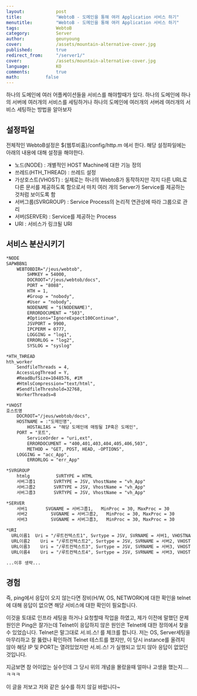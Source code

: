 ```yaml
---
layout:            post
title:             "WebtoB - 도메인을 통해 여러 Application 서비스 하기"
menutitle:         "WebtoB - 도메인을 통해 여러 Application 서비스 하기"
tags:              WebtoB
category:          Server
author:            geunyoung
cover:             /assets/mountain-alternative-cover.jpg
published:         true
redirect_from:     "/server1/"
cover:             /assets/mountain-alternative-cover.jpg
language:          KO
comments:          true
math:		   false
---
```


하나의 도메인에 여러 어플케이션들을 서비스를 해야할때가 있다.
하나의 도메인에 하나의 서버에 여러개의 서비스를 세팅하거나
하나의 도메인에 여러개의 서버레 여러개의 서비스 세팅하는 방법을 알아보자

## 설정파일

전체적인 WebtoB설정은 ${웹투비홈}/config/http.m 에서 한다.
해당 설정파일에는 아래의 내용에 대해 설정을 해야한다.
 - 노드(NODE) : 개별적인 HOST Machine에 대한 기능 정의
 - 쓰레드(HTH_THREAD) : 쓰레드 설정
 - 가상호스트(VHOST) : 실제로는 하나의 WebtoB가 동작하지만 각지 다른 URL로 다른 문서를 제공하도록 함으로서 마치 여러 개의 Server가 Service를 제공하는 것처럼 보이도록 함
 - 서버그룹(SVRGROUP) : Service Process의 논리적 연관성에 따라 그룹으로 관리
 - 서버(SERVER) : Service를 제공하는 Process
 - URI : 서비스가 링크될 URI
 
## 서비스 분산시키기
```xml
*NODE
SAPWBBN1	
    WEBTOBDIR="/jeus/webtob", 
		SHMKEY = 54000,
		DOCROOT="/jeus/webtob/docs",
		PORT = "8088", 
		HTH = 1,
		#Group = "nobody",
		#User = "nobody",
		NODENAME = "$(NODENAME)",
		ERRORDOCUMENT = "503",
		#Options="IgnoreExpect100Continue",
		JSVPORT = 9900,
		IPCPERM = 0777,
		LOGGING = "log1",
		ERRORLOG = "log2",
		SYSLOG = "syslog"

*HTH_THREAD
hth_worker
    SendfileThreads = 4,
    AccessLogThread = Y,
    #ReadBufSize=1048576, #1M
    #HtmlsCompression="text/html",
    #SendfileThreshold=32768,
    WorkerThreads=8

*VHOST
호스트명
    DOCROOT="/jeus/webtob/docs",
    HOSTNAME = :"도메인명",
		HOSTALIAS = "해당 도메인에 매핑될 IP혹은 도메인",
    PORT = "포트",
		ServiceOrder = "uri,ext",
		ERRORDOCUMENT = "400,401,403,404,405,406,503",
		METHOD = "GET, POST, HEAD, -OPTIONS",
    LOGGING = "acc_App",
		ERRORLOG = "err_App"

*SVRGROUP
    htmlg		   SVRTYPE = HTML
    서버그룹1		SVRTYPE = JSV, VhostName = "vh_App"
    서버그룹2		SVRTYPE = JSV, VhostName = "vh_App"
    서버그룹3		SVRTYPE = JSV, VhostName = "vh_App"

*SERVER
    서버1 	  SVGNAME = 서버그룹1,   MinProc = 30, MaxProc = 30
    서버2 		SVGNAME = 서버그룹2,   MinProc = 30, MaxProc = 30
    서버3 		SVGNAME = 서버그룹3,   MinProc = 30, MaxProc = 30

*URI
  URL이름1  Uri = "/루트컨텍스트1", Svrtype = JSV, SVRNAME = 서버1, VHOSTNAME ="호스트명"
  URL이름2	Uri = "/루트컨텍스트2", Svrtype = JSV, SVRNAME = 서버2, VHOSTNAME ="호스트명"
  URL이름3	Uri = "/루트컨텍스트3", Svrtype = JSV, SVRNAME = 서버3, VHOSTNAME ="호스트명"
  URL이름4	Uri = "/루트컨텍스트4", Svrtype = JSV, SVRNAME = 서버3, VHOSTNAME ="호스트명"

...이후 생략...

```

## 경험

즉, ping에서 응답이 오지 않는다면 장비(H/W, OS, NETWORK)에 대한 확인을
telnet에 대해 응답이 없으면 해당 서비스에 대한 확인이 필요합니다.

이것을 토대로 인프라 세팅을 하거나 요청할때 작업을 하였고,
제가 이전에 말했던 문제 원인은 Ping은 잘가는데 Telnet이 응답하지 않은 원인은 Telnet에 대한 정의에서 찾을 수 있었습니다.
Telnet은 말그대로 서.비.스! 를 체크를 합니다.
저는 OS, Server세팅을 마무리하고 잘 뚫렸나 확인하려 Telnet 테스트를 했지만, 이 당시 instance를 올려지 않아 
해당 IP 및 PORT는 열려있었지만 서.비.스! 가 실행되고 있지 않아 응답이 없었던 것입니다.

지금보면 참 어이없는 실수인데
그 당시 위의 개념을 몰랐을때 얼마나 고생을 했는지....ㅋㅋㅋ

이 글을 저보고 저와 같은 실수를 하지 않길 바랍니다~

